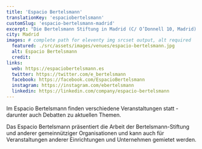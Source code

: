 ```yaml
---
title: 'Espacio Bertelsmann'
translationKey: 'espaciobertelsmann'
customSlug: 'espacio-bertelsmann-madrid'
excerpt: "Die Bertelsmann Stiftung in Madrid (C/ O’Donnell 10, Madrid) ist ein Ort, an dem Menschen zusammenkommen, lernen und gemeinsam nach innovativen Lösungen suchen, um einen positiven sozialen Wandel zu fördern."
city: Madrid
images: # complete path for eleventy img srcset output, alt required
  featured: ./src/assets/images/venues/espacio-bertelsmann.jpg
  alt: Espacio Bertelsmann
  credit:
links:
  web: https://espaciobertelsmann.es
  twitter: https://twitter.com/e_bertelsmann
  facebook: https://facebook.com/EspacioBertelsmann
  instagram: https://instagram.com/ebertelsmann
  linkedin: https://linkedin.com/company/espacio-bertelsmann
---
```


Im Espacio Bertelsmann finden verschiedene Veranstaltungen statt - darunter auch Debatten zu aktuellen Themen.

Das Espacio Bertelsmann präsentiert die Arbeit der Bertelsmann-Stiftung und anderer gemeinnütziger Organisationen und kann auch für Veranstaltungen anderer Einrichtungen und Unternehmen gemietet werden.
